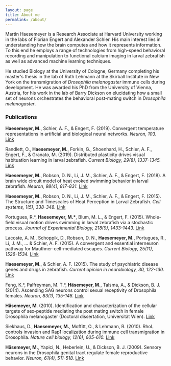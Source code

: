 ```yaml
---
layout: page
title: About me
permalink: /about/
---
```


Martin Haesemeyer is a Research Associate at Harvard University working in the labs of Florian
Engert and Alexander Schier. His main interest lies in understanding how the brain computes
and how it represents information. To this end he employs a range of technologies from
high-speed behavioral recording and manipulation to functional calcium imaging in larval
zebrafish as well as advanced machine learning techniques.

He studied Biology at the University of Cologne, Germany completing his master's thesis in
the lab of Ruth Lehmann at the Skirball Institute in New York on the transmigration of
*Drosophila melanogaster* immune cells during development. He was awarded his PhD from the
University of Vienna, Austria, for his work in the lab of Barry Dickson on elucidating
how a small set of neurons orchestrates the behavioral post-mating switch in
*Drosophila melanogaster*.


### Publications
**Haesemeyer, M.**, Schier, A. F., & Engert, F. (2019).
Convergent temperature representations in artificial and biological neural networks.
_Neuron, 103._
[Link](https://www.cell.com/neuron/fulltext/S0896-6273(19)30601-4)

Randlett, O., **Haesemeyer, M.**, Forkin, G., Shoenhard, H., Schier, A. F., Engert, F., & Granato, M. (2019).
Distributed plasticity drives visual habituation learning in larval zebrafish.
_Current Biology, 29(8), 1337-1345._
[Link](https://www.cell.com/current-biology/fulltext/S0960-9822(19)30209-X)

**Haesemeyer, M.**, Robson, D. N., Li, J. M., Schier, A. F., & Engert, F. (2018).
A brain wide circuit model of heat evoked swimming behavior in larval zebrafish. _Neuron, 98(4), 817-831._
[Link](https://www.cell.com/neuron/fulltext/S0896-6273(18)30297-6)

**Haesemeyer, M.**, Robson, D. N., Li, J. M., Schier, A. F., & Engert, F. (2015).
The Structure and Timescales of Heat Perception in Larval Zebrafish.
_Cell systems, 1(5), 338-348._
[Link](http://www.sciencedirect.com/science/article/pii/S2405471215001842)

Portugues, R.&#42;, **Haesemeyer, M.&#42;**, Blum, M. L., & Engert, F. (2015).
Whole-field visual motion drives swimming in larval zebrafish via a stochastic process.
_Journal of Experimental Biology, 218(9), 1433-1443._
[Link](http://jeb.biologists.org/content/218/9/1433.short)

Lacoste, A. M., Schoppik, D., Robson, D. N., **Haesemeyer, M.**, Portugues, R., Li, J. M., ... & Schier, A. F. (2015).
A convergent and essential interneuron pathway for Mauthner-cell-mediated escapes.
_Current Biology, 25(11), 1526-1534._
[Link](http://www.sciencedirect.com/science/article/pii/S0960982215004765)

**Haesemeyer, M.**, & Schier, A. F. (2015).
The study of psychiatric disease genes and drugs in zebrafish.
_Current opinion in neurobiology, 30, 122-130._
[Link](http://www.sciencedirect.com/science/article/pii/S0959438814002384)

Feng, K.&#42;, Palfreyman, M. T.&#42;, **Häsemeyer, M.**, Talsma, A., & Dickson, B. J. (2014).
Ascending SAG neurons control sexual receptivity of Drosophila females.
_Neuron, 83(1), 135-148._
[Link](http://www.sciencedirect.com/science/article/pii/S0896627309000762)

**Häsemeyer, M**. (2010).
Identification and characterization of the cellular targets of sex-peptide mediating the post mating switch in female Drosophila melanogaster
(Doctoral dissertation, Universität Wien).
[Link](http://othes.univie.ac.at/9728/)

Siekhaus, D., **Haesemeyer, M.**, Moffitt, O., & Lehmann, R. (2010).
RhoL controls invasion and Rap1 localization during immune cell transmigration in Drosophila.
_Nature cell biology, 12(6), 605-610._
[Link](http://www.nature.com/ncb/journal/v12/n6/abs/ncb2063.html)

**Häsemeyer, M.**, Yapici, N., Heberlein, U., & Dickson, B. J. (2009).
Sensory neurons in the Drosophila genital tract regulate female reproductive behavior.
_Neuron, 61(4), 511-518._
[Link](http://www.sciencedirect.com/science/article/pii/S0896627309000762)
